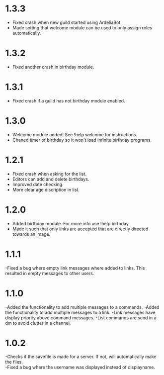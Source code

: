 # 1.3.3
- Fixed crash when new guild started using ArdeliaBot
- Made setting that welcome module can be used to only assign roles automatically.

# 1.3.2
- Fixed another crash in birthday module.

# 1.3.1
- Fixed crash if a guild has not birthday module enabled.

# 1.3.0
- Welcome module added! See !help welcome for instructions.
- Chaned timer of birthday so it won't load infinite birthday programs.

# 1.2.1
- Fixed crash when asking for the list.
- Editors can add and delete birthdays.
- Improved date checking.
- More clear age discription in list.

# 1.2.0
- Added birthday module. For more info use !help birthday.
- Made it such that only links are accepted that are directly directed towards an image.

# 1.1.1
-Fixed a bug where empty link messages where added to links. This resulted in empty messages to other users.

# 1.1.0
-Added the functionality to add multiple messages to a commands.
-Added the functionality to add multiple messages to a link.
-Link messages have display priority above command messages.
-List commands are send in a dm to avoid clutter in a channel.

# 1.0.2

-Checks if the savefile is made for a server. If not, will automatically make the files.  
-Fixed a bug where the username was displayed instead of displayname.
